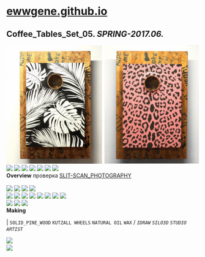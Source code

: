 
# [ewwgene.github.io](https://ewwgene.github.io/)
## Coffee_Tables_Set_05. _SPRING-2017.06._
![Coffee_Tables_Set_05](/100.jpg)<a href="https://ewwgene.github.io/Coffee_Tables_Set_05/103.jpg"><img src="https://ewwgene.github.io/Coffee_Tables_Set_05/103.jpg" height="75"></a> <a href="https://ewwgene.github.io/Coffee_Tables_Set_05/107.jpg"><img src="https://ewwgene.github.io/Coffee_Tables_Set_05/107.jpg" height="75"></a> <a href="https://ewwgene.github.io/Coffee_Tables_Set_05/111.jpg"><img src="https://ewwgene.github.io/Coffee_Tables_Set_05/111.jpg" height="75"></a> <a href="https://ewwgene.github.io/Coffee_Tables_Set_05/113.jpg"><img src="https://ewwgene.github.io/Coffee_Tables_Set_05/113.jpg" height="75"></a> <a href="https://ewwgene.github.io/Coffee_Tables_Set_05/114.jpg"><img src="https://ewwgene.github.io/Coffee_Tables_Set_05/114.jpg" height="75"></a> <a href="https://ewwgene.github.io/Coffee_Tables_Set_05/115.jpg"><img src="https://ewwgene.github.io/Coffee_Tables_Set_05/115.jpg" height="75"></a> <a href="https://ewwgene.github.io/Coffee_Tables_Set_05/117.jpg"><img src="https://ewwgene.github.io/Coffee_Tables_Set_05/117.jpg" height="75"></a> 
<br>
**Overview**
 проверка [SLIT-SCAN_PHOTOGRAPHY](https://en.wikipedia.org/wiki/Slit-scan_photography)
<br><br>
<a href="https://ewwgene.github.io/Coffee_Tables_Set_05/Making/201.jpg"><img src="https://ewwgene.github.io/Coffee_Tables_Set_05/Making/201.jpg" height="75"></a> <a href="https://ewwgene.github.io/Coffee_Tables_Set_05/Making/202.jpg"><img src="https://ewwgene.github.io/Coffee_Tables_Set_05/Making/202.jpg" height="75"></a> <a href="https://ewwgene.github.io/Coffee_Tables_Set_05/Making/205.jpg"><img src="https://ewwgene.github.io/Coffee_Tables_Set_05/Making/205.jpg" height="75"></a> <a href="https://ewwgene.github.io/Coffee_Tables_Set_05/Making/207.jpg"><img src="https://ewwgene.github.io/Coffee_Tables_Set_05/Making/207.jpg" height="75"></a> <br><a href="https://ewwgene.github.io/Coffee_Tables_Set_05/Making/300.jpg"><img src="https://ewwgene.github.io/Coffee_Tables_Set_05/Making/300.jpg" height="75"></a> <a href="https://ewwgene.github.io/Coffee_Tables_Set_05/Making/301.jpg"><img src="https://ewwgene.github.io/Coffee_Tables_Set_05/Making/301.jpg" height="75"></a> <a href="https://ewwgene.github.io/Coffee_Tables_Set_05/Making/303.jpg"><img src="https://ewwgene.github.io/Coffee_Tables_Set_05/Making/303.jpg" height="75"></a> <a href="https://ewwgene.github.io/Coffee_Tables_Set_05/Making/305.jpg"><img src="https://ewwgene.github.io/Coffee_Tables_Set_05/Making/305.jpg" height="75"></a> <a href="https://ewwgene.github.io/Coffee_Tables_Set_05/Making/307.jpg"><img src="https://ewwgene.github.io/Coffee_Tables_Set_05/Making/307.jpg" height="75"></a> <a href="https://ewwgene.github.io/Coffee_Tables_Set_05/Making/309.jpg"><img src="https://ewwgene.github.io/Coffee_Tables_Set_05/Making/309.jpg" height="75"></a> <a href="https://ewwgene.github.io/Coffee_Tables_Set_05/Making/311.jpg"><img src="https://ewwgene.github.io/Coffee_Tables_Set_05/Making/311.jpg" height="75"></a> <a href="https://ewwgene.github.io/Coffee_Tables_Set_05/Making/313.jpg"><img src="https://ewwgene.github.io/Coffee_Tables_Set_05/Making/313.jpg" height="75"></a> <br><a href="https://ewwgene.github.io/Coffee_Tables_Set_05/Making/401.jpg"><img src="https://ewwgene.github.io/Coffee_Tables_Set_05/Making/401.jpg" height="75"></a> <a href="https://ewwgene.github.io/Coffee_Tables_Set_05/Making/403.jpg"><img src="https://ewwgene.github.io/Coffee_Tables_Set_05/Making/403.jpg" height="75"></a> <a href="https://ewwgene.github.io/Coffee_Tables_Set_05/Making/405.jpg"><img src="https://ewwgene.github.io/Coffee_Tables_Set_05/Making/405.jpg" height="75"></a> <br>
**Making**

|
`SOLID_PINE_WOOD` `KUTZALL WHEELS` `NATURAL OIL` `WAX` 
/
_`IDRAW`_ _`SILO3D`_ _`STUDIO ARTIST`_ 
<br>

<a href="https://ewwgene.github.io/Coffee_Tables_Set_05/300.jpg"><img src="https://ewwgene.github.io/Coffee_Tables_Set_05/300.jpg" height="75"></a> 
<br>
<a href="https://ewwgene.github.io/Coffee_Tables_Set_05/405.jpg"><img src="https://ewwgene.github.io/Coffee_Tables_Set_05/405.jpg" height="75"></a> 
